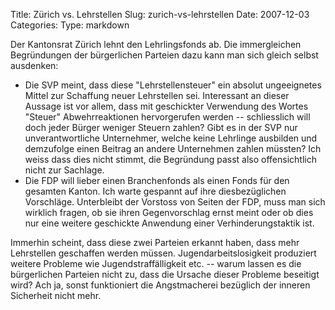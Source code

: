Title: Zürich vs. Lehrstellen
Slug: zurich-vs-lehrstellen
Date: 2007-12-03
Categories:
Type: markdown

Der Kantonsrat Zürich lehnt den Lehrlingsfonds ab. Die immergleichen Begründungen der bürgerlichen Parteien dazu kann man sich gleich selbst ausdenken:

- Die SVP meint, dass diese "Lehrstellensteuer" ein absolut ungeeignetes Mittel zur Schaffung neuer Lehrstellen sei. Interessant an dieser Aussage ist vor allem, dass mit geschickter Verwendung des Wortes "Steuer" Abwehrreaktionen hervorgerufen werden -- schliesslich will doch jeder Bürger weniger Steuern zahlen? Gibt es in der SVP nur unverantwortliche Unternehmer, welche keine Lehrlinge ausbilden und demzufolge einen Beitrag an andere Unternehmen zahlen müssten? Ich weiss dass dies nicht stimmt, die Begründung passt also offensichtlich nicht zur Sachlage.
- Die FDP will lieber einen Branchenfonds als einen Fonds für den gesamten Kanton. Ich warte gespannt auf ihre diesbezüglichen Vorschläge. Unterbleibt der Vorstoss von Seiten der FDP, muss man sich wirklich fragen, ob sie ihren Gegenvorschlag ernst meint oder ob dies nur eine weitere geschickte Anwendung einer Verhinderungstaktik ist.

Immerhin scheint, dass diese zwei Parteien erkannt haben, dass mehr Lehrstellen geschaffen werden müssen. Jugendarbeitslosigkeit produziert weitere Probleme wie Jugendstraffälligkeit etc. -- warum lassen es die bürgerlichen Parteien nicht zu, dass die Ursache dieser Probleme beseitigt wird? Ach ja, sonst funktioniert die Angstmacherei bezüglich der inneren Sicherheit nicht mehr.
